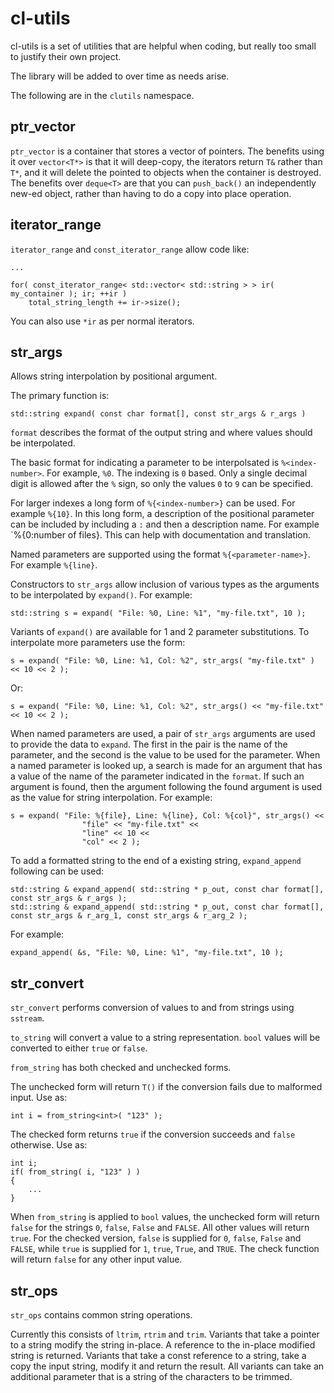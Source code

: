cl-utils
========

cl-utils is a set of utilities that are helpful when coding, but
really too small to justify their own project.

The library will be added to over time as needs arise.

The following are in the `clutils` namespace.

ptr_vector
----------

`ptr_vector` is a container that stores a vector of pointers.  The benefits
using it over `vector<T*>` is that it will deep-copy, the iterators return
`T&` rather than `T*`, and it will delete the pointed to objects when the
container is destroyed.  The benefits over `deque<T>` are that you can
`push_back()` an independently new-ed object, rather than having to do a copy
into place operation.

iterator_range
--------------

`iterator_range` and `const_iterator_range` allow code like:


    ...

    for( const_iterator_range< std::vector< std::string > > ir( my_container ); ir; ++ir )
        total_string_length += ir->size();

You can also use `*ir` as per normal iterators.

str_args
--------
Allows string interpolation by positional argument.

The primary function is:

    std::string expand( const char format[], const str_args & r_args )

`format` describes the format of the output string and where values should
be interpolated.

The basic format for indicating a parameter to be interpolsated is
`%<index-number>`.  For example, `%0`.  The indexing is `0` based.
Only a single decimal digit is allowed after the `%` sign, so only the
values `0` to `9` can be specified.

For larger indexes a long form of `%{<index-number>}` can be used.
For example `%{10}`.  In this long form, a description of the positional
parameter can be included by including a `:` and then a description name.
For example `%{0:number of files}.  This can help with documentation and
translation.

Named parameters are supported using the format `%{<parameter-name>}`.
For example `%{line}`.

Constructors to `str_args` allow inclusion of various types as the arguments
to be interpolated by `expand()`.  For example:

    std::string s = expand( "File: %0, Line: %1", "my-file.txt", 10 );

Variants of `expand()` are available for 1 and 2 parameter substitutions.
To interpolate more parameters use the form:

    s = expand( "File: %0, Line: %1, Col: %2", str_args( "my-file.txt" ) << 10 << 2 );

Or:

    s = expand( "File: %0, Line: %1, Col: %2", str_args() << "my-file.txt" << 10 << 2 );

When named parameters are used, a pair of `str_args` arguments are used to
provide the data to `expand`.  The first in the pair is the name of the
parameter, and the second is the value to be used for the parameter.
When a named parameter is looked up, a search is made for an argument that
has a value of the name of the parameter indicated in the `format`.  If
such an argument is found, then the argument following the found argument
is used as the value for string interpolation.  For example:

    s = expand( "File: %{file}, Line: %{line}, Col: %{col}", str_args() <<
                    "file" << "my-file.txt" <<
                    "line" << 10 <<
                    "col" << 2 );

To add a formatted string to the end of a existing string, `expand_append`
following can be used:

    std::string & expand_append( std::string * p_out, const char format[], const str_args & r_args );
    std::string & expand_append( std::string * p_out, const char format[], const str_args & r_arg_1, const str_args & r_arg_2 );

For example:

    expand_append( &s, "File: %0, Line: %1", "my-file.txt", 10 );

str_convert
-----------

`str_convert` performs conversion of values to and from strings using
`sstream`.

`to_string` will convert a value to a string representation.  `bool`
values will be converted to either `true` or `false`.

`from_string` has both checked and unchecked forms.

The unchecked form will return `T()` if the conversion fails due to
malformed input.  Use as:

    int i = from_string<int>( "123" );

The checked form returns `true` if the conversion succeeds and `false`
otherwise.  Use as:

    int i;
    if( from_string( i, "123" ) )
    {
        ...
    }

When `from_string` is applied to `bool` values, the unchecked
form will return `false` for the strings `0`, `false`, `False` and `FALSE`.
All other values will return `true`.  For the checked version,
`false` is supplied for `0`, `false`, `False` and `FALSE`, while `true`
is supplied for `1`, `true`, `True`, and `TRUE`.  The check function will
return `false` for any other input value.

str_ops
-------

`str_ops` contains common string operations.

Currently this consists of `ltrim`, `rtrim` and `trim`.  Variants that take a
pointer to a string modify the string in-place.  A reference to the in-place
modified string is returned.  Variants that take a const reference to a string,
take a copy the input string, modify it and return the result.  All variants
can take an additional parameter that is a string of the characters to be
trimmed.
